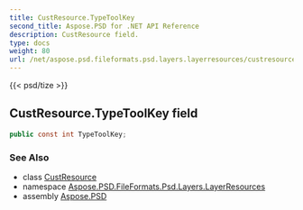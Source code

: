 ```yaml
---
title: CustResource.TypeToolKey
second_title: Aspose.PSD for .NET API Reference
description: CustResource field. 
type: docs
weight: 80
url: /net/aspose.psd.fileformats.psd.layers.layerresources/custresource/typetoolkey/
---
```

{{< psd/tize >}}
## CustResource.TypeToolKey field

```csharp
public const int TypeToolKey;
```

### See Also

* class [CustResource](../)
* namespace [Aspose.PSD.FileFormats.Psd.Layers.LayerResources](../../custresource/)
* assembly [Aspose.PSD](../../../)


